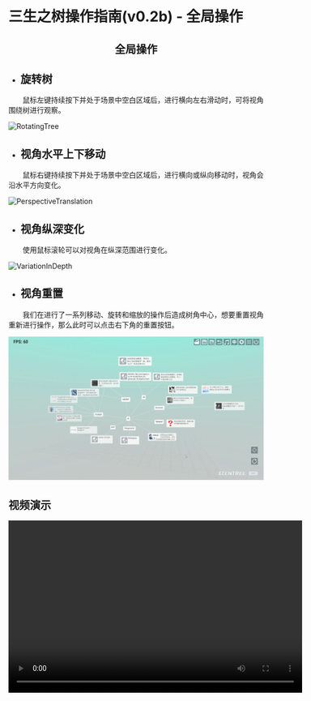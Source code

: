 # 三生之树操作指南(v0.2b) - 全局操作

## <div align="center">全局操作</div>

* ## 旋转树
&emsp;&emsp;鼠标左键持续按下并处于场景中空白区域后，进行横向左右滑动时，可将视角围绕树进行观察。

![RotatingTree](images/GlobalOperation/RotatingTree.gif)

* ## 视角水平上下移动
&emsp;&emsp;鼠标右键持续按下并处于场景中空白区域后，进行横向或纵向移动时，视角会沿水平方向变化。

![PerspectiveTranslation](images/GlobalOperation/PerspectiveTranslation.gif)

* ## 视角纵深变化
&emsp;&emsp;使用鼠标滚轮可以对视角在纵深范围进行变化。

![VariationInDepth](images/GlobalOperation/VariationInDepth.gif)

* ## 视角重置
&emsp;&emsp;我们在进行了一系列移动、旋转和缩放的操作后造成树角中心，想要重置视角重新进行操作，那么此时可以点击右下角的重置按钮。

![ViewReset](images/GlobalOperation/ViewReset.gif)
## 视频演示

<video width="580" height="340" controls>
  <source src="../videos/video2.mp4" type="video/mp4">
  Your browser does not support the video tag.
</video>
